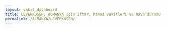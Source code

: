 ```yaml
---
layout: vakit_dashboard
title: LEVERKUSEN, ALMANYA için iftar, namaz vakitleri ve hava durumu - ilçe/eyalet seç
permalink: /ALMANYA/LEVERKUSEN/
---
```


<script type="text/javascript">
  var GLOBAL_COUNTRY = 'ALMANYA';
  var GLOBAL_CITY = 'LEVERKUSEN';
  var GLOBAL_STATE = '';
  var lat = 72;
  var lon = 21;
</script>
